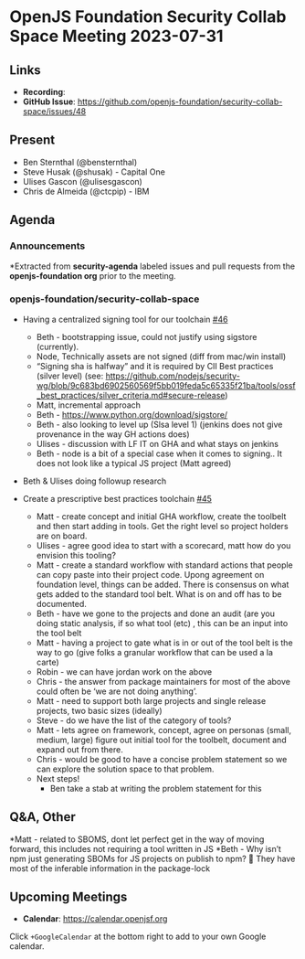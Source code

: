 # OpenJS Foundation Security Collab Space Meeting 2023-07-31

## Links

* **Recording**:
* **GitHub Issue**: https://github.com/openjs-foundation/security-collab-space/issues/48

## Present

* Ben Sternthal (@bensternthal)
* Steve Husak (@shusak) - Capital One
* Ulises Gascon (@ulisesgascon)
* Chris de Almeida (@ctcpip) - IBM

## Agenda

### Announcements

*Extracted from **security-agenda** labeled issues and pull requests from the **openjs-foundation org** prior to the meeting.

### openjs-foundation/security-collab-space

* Having a centralized signing tool for our toolchain [#46](https://github.com/openjs-foundation/security-collab-space/issues/46)
   * Beth - bootstrapping issue, could not justify using sigstore (currently).
   * Node, Technically assets are not signed (diff from mac/win install)
   * “Signing sha is halfway” and it is required by CII Best practices (silver level) (see: https://github.com/nodejs/security-wg/blob/9c683bd6902560569f5bb019feda5c65335f21ba/tools/ossf_best_practices/silver_criteria.md#secure-release)
   * Matt, incremental approach
   * Beth - https://www.python.org/download/sigstore/
   * Beth - also looking to level up (Slsa level 1) (jenkins does not give provenance in the way GH actions does)
   * Ulises - discussion with LF IT on GHA and what stays on jenkins
   * Beth - node is a bit of a special case when it comes to signing.. It does not look like a typical JS project (Matt agreed)
* Beth & Ulises doing followup research

* Create a prescriptive best practices toolchain [#45](https://github.com/openjs-foundation/security-collab-space/issues/45)
   * Matt - create concept and initial GHA workflow, create the toolbelt and then start adding in tools. Get the right level so project holders are on board. 
   * Ulises - agree good idea to start with a scorecard, matt how do you envision this tooling?
   * Matt - create a standard workflow with standard actions that people can copy paste into their project code. Upong agreement on foundation level, things can be added. There is consensus on what gets added to the standard tool belt. What is on and off has to be documented. 
   * Beth - have we gone to the projects and done an audit (are you doing static analysis, if so what tool (etc) , this can be an input into the tool belt
   * Matt - having a project to gate what is in or out of the tool belt is the way to go (give folks a granular workflow that can be used a la carte)
   * Robin - we can have jordan work on the above
   * Chris - the answer from package maintainers for most of the above could often be ‘we are not doing anything’.
   * Matt - need to support both large projects and single release projects, two basic sizes (ideally)
   * Steve - do we have the list of the category of tools?
   * Matt - lets agree on framework, concept, agree on personas (small, medium, large) figure out initial tool for the toolbelt, document and expand out from there.
  * Chris - would be good to have a concise problem statement so we can explore the solution space to that problem.
   * Next steps! 
      * Ben take a stab at writing the problem statement for this 

## Q&A, Other
*Matt - related to SBOMS, dont let perfect get in the way of moving forward, this includes not requiring a tool written in JS
*Beth - Why isn’t npm just generating SBOMs for JS projects on publish to npm? 🤔 They have most of the inferable information in the package-lock

## Upcoming Meetings

* **Calendar**: <https://calendar.openjsf.org>

Click `+GoogleCalendar` at the bottom right to add to your own Google calendar.

